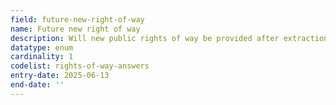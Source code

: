 ```yaml
---
field: future-new-right-of-way
name: Future new right of way
description: Will new public rights of way be provided after extraction?
datatype: enum
cardinality: 1
codelist: rights-of-way-answers
entry-date: 2025-06-13
end-date: ''
---
```

